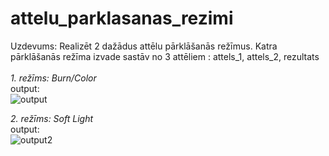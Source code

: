 # attelu_parklasanas_rezimi
Uzdevums: Realizēt 2 dažādus attēlu pārklāšanās režīmus. Katra pārklāšanās režīma izvade sastāv no 3 attēliem : attels_1, attels_2,  rezultats
<br>
<br>
<em>1. režīms: Burn/Color </em>
<br>
output: <br>
![output](https://user-images.githubusercontent.com/123964250/229298221-3d4012df-5b64-4af2-b581-609eccbea5b5.png)

<em>2. režīms: Soft Light </em>
<br>
output: <br>
![output2](https://user-images.githubusercontent.com/123964250/229298240-bf1271c9-88b5-471c-874c-d4aa446e3acf.png)
